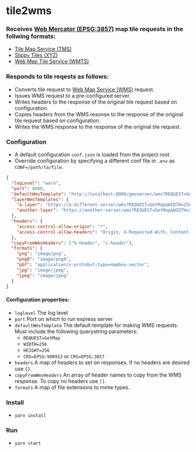 # tile2wms
### Receives [Web Mercator (EPSG:3857)](https://epsg.io/3857) map tile requests in the follwing formats:
  * [Tile Map Service (TMS)](https://wiki.osgeo.org/wiki/Tile_Map_Service_Specification)
  * [Slippy Tiles (XYZ)](https://en.wikipedia.org/wiki/Tiled_web_map) 
  * [Web Map Tile Service (WMTS)](https://www.opengeospatial.org/standards/wmts) 

### Responds to tile reqests as follows:
  * Converts tile request to [Web Map Service (WMS)](https://www.opengeospatial.org/standards/wms) request.
  * Issues WMS request to a pre-configured server.  
  * Writes headers to the response of the original tile request based on configuration.
  * Copies headers from the WMS resonse to the response of the original tile request based on configuration.
  * Writes the WMS response to the response of the original tile request.

### Configuration
  * A default configuration `conf.json` is loaded from the project root.
  * Override configuration by specifying a different conf file in `.env` as `CONF=/path/to/file`.

  ```json
  {
    "logLevel": "warn",
    "port": 8080,
    "defaultWmsTemplate": "http://localhost:8080/geoserver/wms?REQUEST=GetMap&WIDTH=256&HEIGHT=256&CRS=EPSG:900913&TRANSPARENT=true",
    "layerWmsTemplates": {
      "a-layer": "https://a-different-server/wms?REQUEST=GetMap&WIDTH=256&HEIGHT=256&CRS=EPSG:900913&TRANSPARENT=true",
      "another-layer": "https://another-server/wms?REQUEST=GetMap&WIDTH=256&HEIGHT=256&CRS=EPSG:900913&TRANSPARENT=true"
    },
    "headers": {
      "access-control-allow-origin": "*",
      "access-control-allow-headers": "Origin, X-Requested-With, Content-Type, Accept"
    },
    "copyFromWmsHeaders": ["b-header", "c-header"],
    "formats": {
      "png": "image/png",
      "png8": "image/png8",
      "pbf": "application/x-protobuf;type=mapbox-vector",
      "jpg": "image/jpeg",
      "jpeg": "image/jpeg"
    }
  }
  ```
  
 #### Configuration properties:
   * `loglevel` The log level
   * `port` Port on which to run express server
   * `defaultWmsTemplate` The default template for making WMS requests.  Must include the following querystring parameters:
     * `REQUEST=GetMap`
     * `WIDTH=256`
     * `HEIGHT=256`
     * `CRS=EPSG:900913` or `CRS=EPSG:3857`
   * `headers` A map of headers to set on responses. If no headers are desired use `{}`.
   * `copyFromWmsHeaders` An array of header names to copy from the WMS response. To copy no headers use  `[]`.
   * `formats` A map of file extensions to mime types.

### Install
* `yarn install`

### Run 
* `yarn start`
